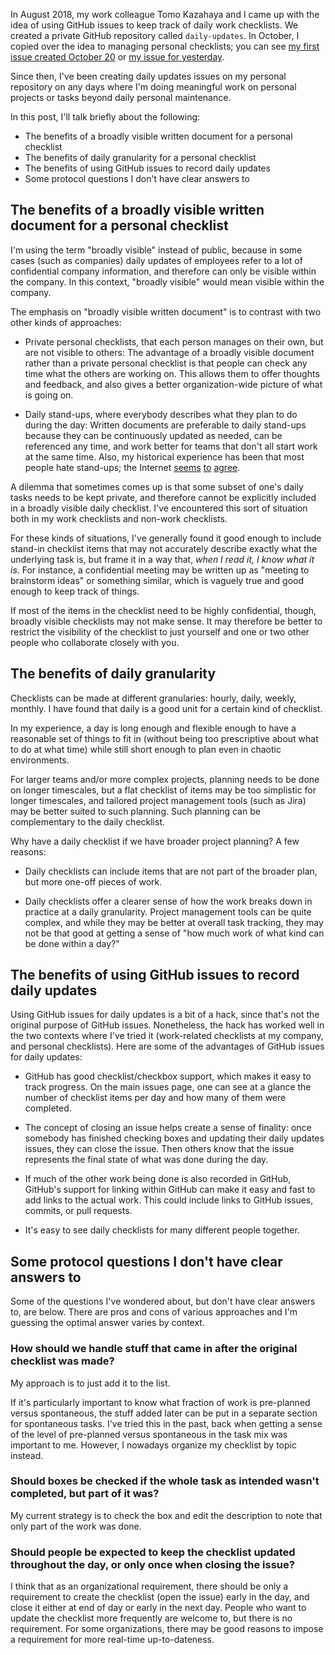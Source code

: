 In August 2018, my work colleague Tomo Kazahaya and I came up with the
idea of using GitHub issues to keep track of daily work checklists. We
created a private GitHub repository called `daily-updates`. In
October, I copied over the idea to managing personal checklists; you
can see [my first issue created October
20](https://github.com/vipulnaik/daily-updates/issues/1) or [my issue
for yesterday](https://github.com/vipulnaik/daily-updates/issues/63).

Since then, I've been creating daily updates issues on my personal
repository on any days where I'm doing meaningful work on personal
projects or tasks beyond daily personal maintenance.

In this post, I'll talk briefly about the following:

* The benefits of a broadly visible written document for a personal checklist
* The benefits of daily granularity for a personal checklist
* The benefits of using GitHub issues to record daily updates
* Some protocol questions I don't have clear answers to

## The benefits of a broadly visible written document for a personal checklist

I'm using the term "broadly visible" instead of public, because in
some cases (such as companies) daily updates of employees refer to a
lot of confidential company information, and therefore can only be
visible within the company. In this context, "broadly visible" would
mean visible within the company.

The emphasis on "broadly visible written document" is to contrast with
two other kinds of approaches:

* Private personal checklists, that each person manages on their own,
  but are not visible to others: The advantage of a broadly visible
  document rather than a private personal checklist is that people can
  check any time what the others are working on. This allows them to
  offer thoughts and feedback, and also gives a better
  organization-wide picture of what is going on.

* Daily stand-ups, where everybody describes what they plan to do
  during the day: Written documents are preferable to daily stand-ups
  because they can be continuously updated as needed, can be
  referenced any time, and work better for teams that don't all start
  work at the same time. Also, my historical experience has been that
  most people hate stand-ups; the Internet
  [seems](https://news.ycombinator.com/item?id=14271670)
  [to](https://blog.standuply.com/stand-up-meetings-are-soon-dead-e74118f788f4)
  [agree](http://blog.idonethis.com/daria-developer-hates-standup/).

A dilemma that sometimes comes up is that some subset of one's daily
tasks needs to be kept private, and therefore cannot be explicitly
included in a broadly visible daily checklist. I've encountered this
sort of situation both in my work checklists and non-work checklists.

For these kinds of situations, I've generally found it good enough to
include stand-in checklist items that may not accurately describe
exactly what the underlying task is, but frame it in a way that, *when
I read it, I know what it is*. For instance, a confidential meeting
may be written up as "meeting to brainstorm ideas" or something
similar, which is vaguely true and good enough to keep track of
things.

If most of the items in the checklist need to be highly confidential,
though, broadly visible checklists may not make sense. It may
therefore be better to restrict the visibility of the checklist to
just yourself and one or two other people who collaborate closely with
you.

## The benefits of daily granularity

Checklists can be made at different granularies: hourly, daily,
weekly, monthly. I have found that daily is a good unit for a certain
kind of checklist.

In my experience, a day is long enough and flexible enough to have a
reasonable set of things to fit in (without being too prescriptive
about what to do at what time) while still short enough to plan even
in chaotic environments.

For larger teams and/or more complex projects, planning needs to be
done on longer timescales, but a flat checklist of items may be too
simplistic for longer timescales, and tailored project management
tools (such as Jira) may be better suited to such planning. Such
planning can be complementary to the daily checklist.

Why have a daily checklist if we have broader project planning? A few
reasons:

* Daily checklists can include items that are not part of the broader
  plan, but more one-off pieces of work.

* Daily checklists offer a clearer sense of how the work breaks down
  in practice at a daily granularity. Project management tools can be
  quite complex, and while they may be better at overall task
  tracking, they may not be that good at getting a sense of "how much
  work of what kind can be done within a day?"

## The benefits of using GitHub issues to record daily updates

Using GitHub issues for daily updates is a bit of a hack, since that's
not the original purpose of GitHub issues. Nonetheless, the hack has
worked well in the two contexts where I've tried it (work-related
checklists at my company, and personal checklists). Here are some of
the advantages of GitHub issues for daily updates:

* GitHub has good checklist/checkbox support, which makes it easy to
  track progress. On the main issues page, one can see at a glance the
  number of checklist items per day and how many of them were
  completed.

* The concept of closing an issue helps create a sense of finality:
  once somebody has finished checking boxes and updating their daily
  updates issues, they can close the issue. Then others know that the
  issue represents the final state of what was done during the day.

* If much of the other work being done is also recorded in GitHub,
  GitHub's support for linking within GitHub can make it easy and fast
  to add links to the actual work. This could include links to GitHub
  issues, commits, or pull requests.

* It's easy to see daily checklists for many different people together.

## Some protocol questions I don't have clear answers to

Some of the questions I've wondered about, but don't have clear
answers to, are below. There are pros and cons of various approaches
and I'm guessing the optimal answer varies by context.

### How should we handle stuff that came in after the original checklist was made?

My approach is to just add it to the list.

If it's particularly important to know what fraction of work is
pre-planned versus spontaneous, the stuff added later can be put in a
separate section for spontaneous tasks. I've tried this in the past,
back when getting a sense of the level of pre-planned versus
spontaneous in the task mix was important to me. However, I nowadays
organize my checklist by topic instead.

### Should boxes be checked if the whole task as intended wasn't completed, but part of it was?

My current strategy is to check the box and edit the description to
note that only part of the work was done.

### Should people be expected to keep the checklist updated throughout the day, or only once when closing the issue?

I think that as an organizational requirement, there should be only a
requirement to create the checklist (open the issue) early in the day,
and close it either at end of day or early in the next day. People who
want to update the checklist more frequently are welcome to, but there
is no requirement. For some organizations, there may be good reasons
to impose a requirement for more real-time up-to-dateness.
